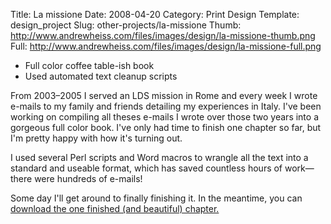Title: La missione
Date: 2008-04-20
Category: Print Design
Template: design_project
Slug: other-projects/la-missione
Thumb: http://www.andrewheiss.com/files/images/design/la-missione-thumb.png
Full: http://www.andrewheiss.com/files/images/design/la-missione-full.png


* Full color coffee table-ish book
* Used automated text cleanup scripts

From 2003–2005 I served an LDS mission in Rome and every week I wrote e-mails to my family and friends detailing my experiences in Italy. I've been working on compiling all theses e-mails I wrote over those two years into a gorgeous full color book. I've only had time to finish one chapter so far, but I'm pretty happy with how it's turning out.

I used several Perl scripts and Word macros to wrangle all the text into a standard and useable format, which has saved countless hours of work—there were hundreds of e-mails!

Some day I'll get around to finally finishing it. In the meantime, you can [download the one finished (and beautiful) chapter.](http://files.andrewheiss.com/portfolio/La%20missione%20sample.pdf)
